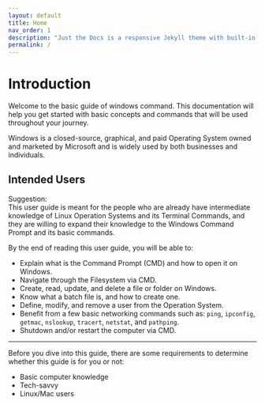 ```yaml
---
layout: default
title: Home
nav_order: 1
description: "Just the Docs is a responsive Jekyll theme with built-in search that is easily customizable and hosted on GitHub Pages."
permalink: /
---
```


# Introduction

Welcome to the basic guide of windows command. This documentation will help you get started with basic concepts and commands that will be used throughout your journey. 

Windows is a closed-source, graphical, and paid Operating System owned and marketed by Microsoft and is widely used by both businesses and individuals.

## Intended Users

Suggestion:  
This user guide is meant for the people who are already have intermediate knowledge of Linux Operation Systems and its Terminal Commands, and they are willing to expand their knowledge to the Windows Command Prompt and its basic commands.

By the end of reading this user guide, you will be able to:
* Explain what is the Command Prompt (CMD) and how to open it on Windows.
* Navigate through the Filesystem via CMD.
* Create, read, update, and delete a file or folder on Windows.
* Know what a batch file is, and how to create one.
* Define, modify, and remove a user from the Operation System.
* Benefit from a few basic networking commands such as: `ping`, `ipconfig`, `getmac`, `nslookup`, `tracert`, `netstat`, and `pathping`.
* Shutdown and/or restart the computer via CMD.

---

Before you dive into this guide, there are some requirements to determine whether this guide is for you or not: 

* Basic computer knowledge
* Tech-savvy 
* Linux/Mac users


